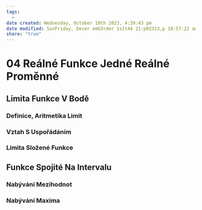```yaml
---
tags:
  - 
date created: Wednesday, October 18th 2023, 4:39:43 pm
date modified: SunFriday, Decer emb3rder 1s1t44 21:p02313,p 10:57:22 am
share: "true"
---
```


# 04 Reálné Funkce Jedné Reálné Proměnné

## Limita Funkce V Bodě

### Definice, Aritmetika Limit

### Vztah S Uspořádáním

### Limita Složené Funkce

## Funkce Spojité Na Intervalu

### Nabývání Mezihodnot

### Nabývání Maxima